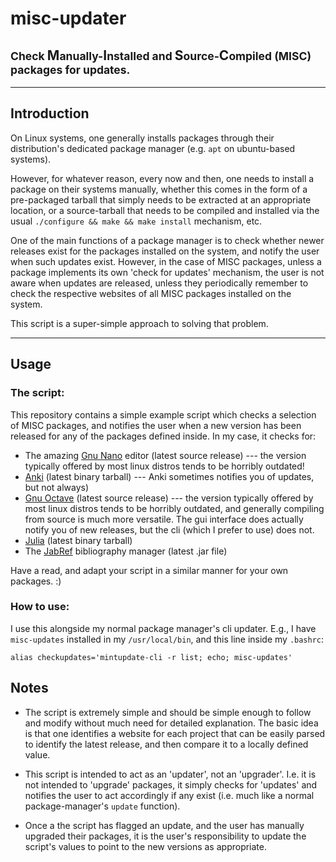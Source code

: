 # misc-updater

## <small>Check </small>M<small>anually-</small>I<small>nstalled and </small>S<small>ource-</small>C<small>ompiled (MISC) packages for updates.</small>

----

## Introduction

On Linux systems, one generally installs packages through their distribution's
dedicated package manager (e.g. `apt` on ubuntu-based systems).

However, for whatever reason, every now and then, one needs to install a package
on their systems manually, whether this comes in the form of a pre-packaged
tarball that simply needs to be extracted at an appropriate location, or a
source-tarball that needs to be compiled and installed via the usual
`./configure && make && make install` mechanism, etc.

One of the main functions of a package manager is to check whether newer
releases exist for the packages installed on the system, and notify the user
when such updates exist. However, in the case of MISC packages, unless a package
implements its own 'check for updates' mechanism, the user is not aware when
updates are released, unless they periodically remember to check the respective
websites of all MISC packages installed on the system.

This script is a super-simple approach to solving that problem.

----

## Usage

### The script:

This repository contains a simple example script which checks a selection of MISC packages, and notifies the user when a new version has been released for any of the packages defined inside. In my case, it checks for:

 - The amazing [Gnu Nano](https://nano-editor.org/) editor (latest source release) --- the version typically offered by most linux distros tends to be horribly outdated!
 - [Anki](https://apps.ankiweb.net/) (latest binary tarball) --- Anki sometimes notifies you of updates, but not always)
 - [Gnu Octave](https://www.gnu.org/software/octave/) (latest source release) --- the version typically offered by most linux distros tends to be horribly outdated, and generally compiling from source is much more versatile. The gui interface does actually notify you of new releases, but the cli (which I prefer to use) does not.
 - [Julia](https://julialang.org/) (latest binary tarball)
 - The [JabRef](https://www.jabref.org/) bibliography manager (latest .jar file)

Have a read, and adapt your script in a similar manner for your own packages. :)

### How to use:

I use this alongside my normal package manager's cli updater. E.g., I have `misc-updates` installed in my `/usr/local/bin`, and this line inside my `.bashrc`:

    alias checkupdates='mintupdate-cli -r list; echo; misc-updates'

## Notes

- The script is extremely simple and should be simple enough to follow and modify without much need for detailed explanation. The basic idea is that one identifies a website for each project that can be easily parsed to identify the latest release, and then compare it to a locally defined value.

- This script is intended to act as an 'updater', not an 'upgrader'.
    I.e. it is not intended to 'upgrade' packages, it simply checks for 'updates' and notifies the user to act accordingly if any exist (i.e. much like a normal package-manager's `update` function).

-   Once a the script has flagged an update, and the user has manually upgraded their packages, it is the user's responsibility to update the script's values to point to the new versions as appropriate.
